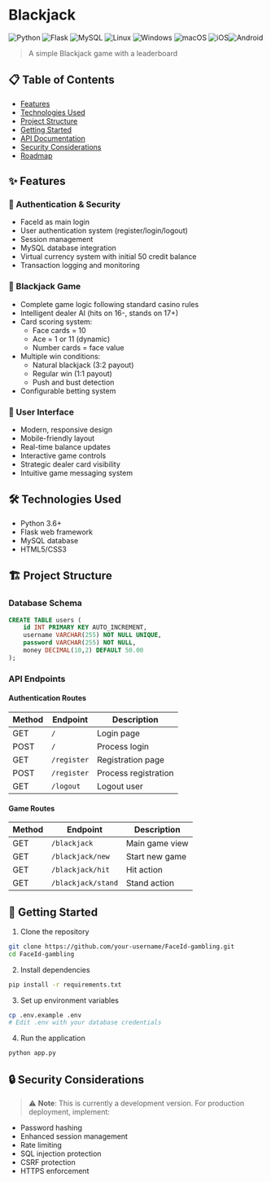 # Blackjack

![Python](https://img.shields.io/badge/python-3670A0?style=for-the-badge&logo=python&logoColor=ffdd54)
![Flask](https://img.shields.io/badge/flask-%23000.svg?style=for-the-badge&logo=flask&logoColor=white)
![MySQL](https://img.shields.io/badge/mysql-4479A1.svg?style=for-the-badge&logo=mysql&logoColor=white)
![Linux](https://img.shields.io/badge/Linux-FCC624?style=for-the-badge&logo=linux&logoColor=black)
![Windows](https://img.shields.io/badge/Windows-0078D6?style=for-the-badge&logo=windows&logoColor=white)
![macOS](https://img.shields.io/badge/mac%20os-000000?style=for-the-badge&logo=macos&logoColor=F0F0F0)
![iOS](https://img.shields.io/badge/iOS-000000?style=for-the-badge&logo=ios&logoColor=white)![Android](https://img.shields.io/badge/Android-3DDC84?style=for-the-badge&logo=android&logoColor=white)

> A simple Blackjack game with a leaderboard

## 📋 Table of Contents
- [Features](#features)
- [Technologies Used](#technologies-used)
- [Project Structure](#project-structure)
- [Getting Started](#getting-started)
- [API Documentation](#api-documentation)
- [Security Considerations](#security-considerations)
- [Roadmap](#roadmap)

## ✨ Features

### 🔐 Authentication & Security
- FaceId as main login
- User authentication system (register/login/logout)
- Session management
- MySQL database integration
- Virtual currency system with initial 50 credit balance
- Transaction logging and monitoring

### 🎰 Blackjack Game
- Complete game logic following standard casino rules
- Intelligent dealer AI (hits on 16-, stands on 17+)
- Card scoring system:
  - Face cards = 10
  - Ace = 1 or 11 (dynamic)
  - Number cards = face value
- Multiple win conditions:
  - Natural blackjack (3:2 payout)
  - Regular win (1:1 payout)
  - Push and bust detection
- Configurable betting system

### 🎨 User Interface
- Modern, responsive design
- Mobile-friendly layout
- Real-time balance updates
- Interactive game controls
- Strategic dealer card visibility
- Intuitive game messaging system

## 🛠️ Technologies Used
- Python 3.6+
- Flask web framework
- MySQL database
- HTML5/CSS3

## 🏗️ Project Structure

### Database Schema
```sql
CREATE TABLE users (
    id INT PRIMARY KEY AUTO_INCREMENT,
    username VARCHAR(255) NOT NULL UNIQUE,
    password VARCHAR(255) NOT NULL,
    money DECIMAL(10,2) DEFAULT 50.00
);
```

### API Endpoints

#### Authentication Routes
| Method | Endpoint | Description |
|--------|----------|-------------|
| GET | `/` | Login page |
| POST | `/` | Process login |
| GET | `/register` | Registration page |
| POST | `/register` | Process registration |
| GET | `/logout` | Logout user |

#### Game Routes
| Method | Endpoint | Description |
|--------|----------|-------------|
| GET | `/blackjack` | Main game view |
| GET | `/blackjack/new` | Start new game |
| GET | `/blackjack/hit` | Hit action |
| GET | `/blackjack/stand` | Stand action |

## 🚀 Getting Started

1. Clone the repository
```bash
git clone https://github.com/your-username/FaceId-gambling.git
cd FaceId-gambling
```

2. Install dependencies
```bash
pip install -r requirements.txt
```

3. Set up environment variables
```bash
cp .env.example .env
# Edit .env with your database credentials
```

4. Run the application
```bash
python app.py
```

## 🔒 Security Considerations

> ⚠️ **Note**: This is currently a development version. For production deployment, implement:

- Password hashing
- Enhanced session management
- Rate limiting
- SQL injection protection
- CSRF protection
- HTTPS enforcement
